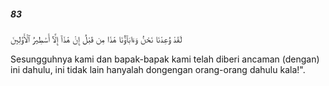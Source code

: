 ##### 83

<span class="ayah">لَقَدْ وُعِدْنَا نَحْنُ وَءَابَآؤُنَا هَٰذَا مِن قَبْلُ إِنْ هَٰذَآ إِلَّآ أَسَٰطِيرُ ٱلْأَوَّلِينَ</span>

<span class="ayah_translation">Sesungguhnya kami dan bapak-bapak kami telah diberi ancaman (dengan) ini dahulu, ini tidak lain hanyalah dongengan orang-orang dahulu kala!".</span>
